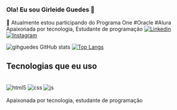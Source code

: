 ### Ola! Eu sou Girleide Guedes 👋
🌱 Atualmente estou participando do Programa One #Oracle #Alura
   Apaixonada por tecnologia, Estudante de programação
[![Linkedin](https://img.shields.io/badge/LinkedIn-0077B5?style=for-the-badge&logo=linkedin&logoColor=white)](https://www.linkedin.com/in/girleideguedes/)
[![Instagram](https://img.shields.io/badge/Instagram-E4405F?style=for-the-badge&logo=instagram&logoColor=white)](https://www.instagram.com/guedesgihh/)

![gihguedes GitHub stats](https://github-readme-stats.vercel.app/api?username=gihguedes&show_icons=true&theme=radical)
[![Top Langs](https://github-readme-stats.vercel.app/api/top-langs/?username=gihguedes)](https://github.com/anuraghazra/github-readme-stats)
## Tecnologias que eu uso
<div style="display: inline_block"><br/>
  <img  align="center" alt="html5" src="https://img.shields.io/badge/HTML5-E34F26?style=for-the-badge&logo=html5&logoColor=white"/>
  <img  align="center" alt="css" src="https://img.shields.io/badge/CSS3-1572B6?style=for-the-badge&logo=css3&logoColor=white"/>
  <img  align="center" alt="js" src="https://img.shields.io/badge/JavaScript-F7DF1E?style=for-the-badge&logo=javascript&logoColor=black"/>
</div><br/>
Apaixonada por tecnologia, estudante de programação
